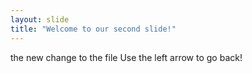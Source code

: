 ```yaml
---
layout: slide
title: "Welcome to our second slide!"
---
```

the new change to the file
Use the left arrow to go back!
